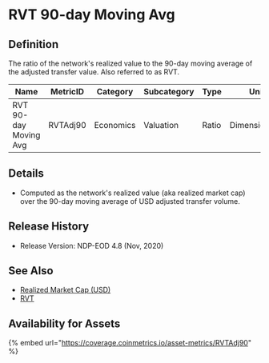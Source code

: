 # RVT 90-day Moving Avg

## Definition

The ratio of the network's realized value to the 90-day moving average of the adjusted transfer value. Also referred to as RVT.

| Name                  | MetricID | Category  | Subcategory | Type  | Unit          | Interval |
| --------------------- | -------- | --------- | ----------- | ----- | ------------- | -------- |
| RVT 90-day Moving Avg | RVTAdj90 | Economics | Valuation   | Ratio | Dimensionless | 90 days  |

## Details

* Computed as the network's realized value (aka realized market cap) over the 90-day moving average of USD adjusted transfer volume.

## Release History

* Release Version: NDP-EOD 4.8 (Nov, 2020)

## See Also

* [Realized Market Cap (USD)](../market/caprealusd.md)
* [RVT](rvtadj.md)

## Availability for Assets

{% embed url="https://coverage.coinmetrics.io/asset-metrics/RVTAdj90" %}
